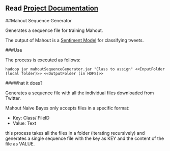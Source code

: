 ## Read [Project Documentation](https://github.com/MovieTrender/Documentation "Project Documentation")


##Mahout Sequence Generator


Generates a sequence file for training Mahout.

The output of Mahout is a [Sentiment Model](https://github.com/MovieTrender/SentimentModel "Sentiment Model") for classifying tweets.

###Use

The process is executed as follows:

	hadoop jar mahoutSequenceGenerator.jar "Class to assign" <<InputFolder (local folder)>> <<OutputFolder (in HDFS)>>

###What it does?

Generates a sequence file with all the individual files downloaded from Twitter.

Mahout Naive Bayes only accepts files in a specific format:

- Key: Class/ FileID
- Value: Text

this process takes all the files in a folder (iterating recursively) and generates a single sequence file with the key as KEY and the content of the file as VALUE.






